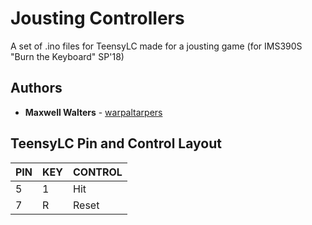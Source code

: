 # Jousting Controllers
A set of .ino files for TeensyLC made for a jousting game (for IMS390S "Burn the Keyboard" SP'18)

## Authors
* **Maxwell Walters** - [warpaltarpers](https://github.com/warpaltarpers)

## TeensyLC Pin and Control Layout
PIN | KEY | CONTROL
--- | --- | -------
5 | 1 | Hit
7 | R | Reset
